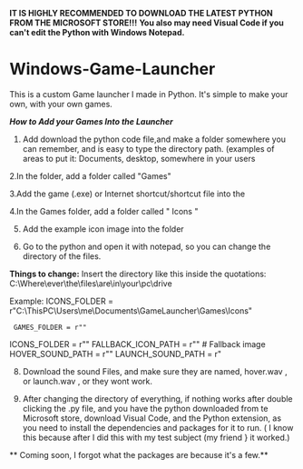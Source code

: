 **IT IS HIGHLY RECOMMENDED TO DOWNLOAD THE LATEST PYTHON FROM THE MICROSOFT STORE!!!** **You also may need Visual Code if you can't edit the Python with Windows Notepad.**
# Windows-Game-Launcher
This is a custom Game launcher I made in Python. It's simple to make your own, with your own games. 


**_How to Add your Games Into the Launcher_**
1. Add download the python code file,and make a folder somewhere you can remember, and is easy to type the directory path. (examples of areas to put it: Documents, desktop, somewhere in your users 

2.In the folder, add a folder called "Games"

3.Add the game (.exe) or Internet shortcut/shortcut file into the 

4.In the Games folder, add a folder called " Icons " 

5. Add the example icon image into the folder

6. Go to the python and open it with notepad, so you can change the directory of the files.

**Things to change:**
Insert the directory like this inside the quotations: C:\Where\ever\the\files\are\in\your\pc\drive

Example: 
ICONS_FOLDER = r"C:\ThisPC\Users\me\Documents\GameLauncher\Games\Icons"
     
     
     GAMES_FOLDER = r""
ICONS_FOLDER = r""
FALLBACK_ICON_PATH = r"" # Fallback image
HOVER_SOUND_PATH = r""
LAUNCH_SOUND_PATH = r"

8. Download the sound Files, and make sure they are named, hover.wav , or launch.wav , or they wont work.

9. After changing the directory of everything, if nothing works after double clicking the .py file, and you have the python downloaded from te Microsoft store, download Visual Code, and the Python extension, as you need to install the dependencies and packages for it to run. ( I know this because after I did this with my test subject (my friend } it worked.)

 ** Coming soon, I forgot what the packages are because it's a few.**
   
